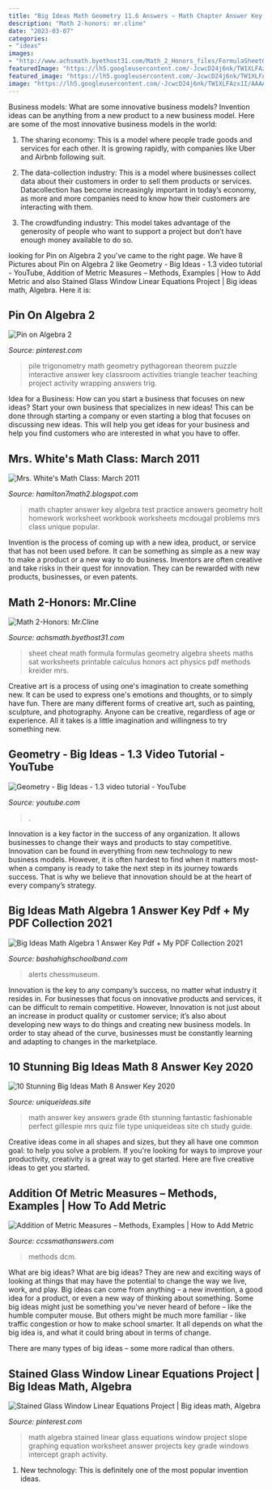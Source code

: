 ```yaml
---
title: "Big Ideas Math Geometry 11.6 Answers ~ Math Chapter Answer Key Algebra Test Practice Answers Geometry Holt Homework Worksheet Workbook Worksheets Mcdougal Problems Mrs Class Unique Popular"
description: "Math 2-honors: mr.cline"
date: "2023-03-07"
categories:
- "ideas"
images:
- "http://www.achsmath.byethost31.com/Math_2_Honors_files/FormulaSheetGeometry2.jpg"
featuredImage: "https://lh5.googleusercontent.com/-JcwcD24j6nk/TW1XLFAzx1I/AAAAAAAAADE/NfC0-v7876Y/s1600/Ch3+Practice+Test+A.jpg"
featured_image: "https://lh5.googleusercontent.com/-JcwcD24j6nk/TW1XLFAzx1I/AAAAAAAAADE/NfC0-v7876Y/s1600/Ch3+Practice+Test+A.jpg"
image: "https://lh5.googleusercontent.com/-JcwcD24j6nk/TW1XLFAzx1I/AAAAAAAAADE/NfC0-v7876Y/s1600/Ch3+Practice+Test+A.jpg"
---
```



Business models: What are some innovative business models?
Invention ideas can be anything from a new product to a new business model. Here are some of the most innovative business models in the world:
1. The sharing economy: This is a model where people trade goods and services for each other. It is growing rapidly, with companies like Uber and Airbnb following suit.

2. The data-collection industry: This is a model where businesses collect data about their customers in order to sell them products or services. Datacollection has become increasingly important in today’s economy, as more and more companies need to know how their customers are interacting with them.

3. The crowdfunding industry: This model takes advantage of the generosity of people who want to support a project but don’t have enough money available to do so.

	

		
looking for Pin on Algebra 2 you've came to the right page. We have 8 Pictures about Pin on Algebra 2 like Geometry - Big Ideas - 1.3 video tutorial - YouTube, Addition of Metric Measures – Methods, Examples | How to Add Metric and also Stained Glass Window Linear Equations Project | Big ideas math, Algebra. Here it is:
		
    
## Pin On Algebra 2

<img loading=lazy src="https://i.pinimg.com/736x/f6/6a/52/f66a527f30b2a8e574d830e617ce94d4--math-teacher-math-classroom.jpg" onerror="this.onerror=null;this.src='https://tse1.mm.bing.net/th?id=OIP.pF6k5Xa7XYA7MaiJo5H0iAHaJ3&amp;pid=15.1';" alt="Pin on Algebra 2">

_Source: pinterest.com_

>pile trigonometry math geometry pythagorean theorem puzzle interactive answer key classroom activities triangle teacher teaching project activity wrapping answers trig. 

	

Idea for a Business: How can you start a business that focuses on new ideas?
Start your own business that specializes in new ideas! This can be done through starting a company or even starting a blog that focuses on discussing new ideas. This will help you get ideas for your business and help you find customers who are interested in what you have to offer.

    
## Mrs. White&#039;s Math Class: March 2011

<img loading=lazy src="https://lh5.googleusercontent.com/-JcwcD24j6nk/TW1XLFAzx1I/AAAAAAAAADE/NfC0-v7876Y/s1600/Ch3+Practice+Test+A.jpg" onerror="this.onerror=null;this.src='https://tse2.mm.bing.net/th?id=OIP.WvLpz2RPel3FvS4yY1DwnQHaJ8&amp;pid=15.1';" alt="Mrs. White&#039;s Math Class: March 2011">

_Source: hamilton7math2.blogspot.com_

>math chapter answer key algebra test practice answers geometry holt homework worksheet workbook worksheets mcdougal problems mrs class unique popular. 

	

Invention is the process of coming up with a new idea, product, or service that has not been used before. It can be something as simple as a new way to make a product or a new way to do business. Inventors are often creative and take risks in their quest for innovation. They can be rewarded with new products, businesses, or even patents.

    
## Math 2-Honors: Mr.Cline

<img loading=lazy src="http://www.achsmath.byethost31.com/Math_2_Honors_files/FormulaSheetGeometry2.jpg" onerror="this.onerror=null;this.src='https://tse3.mm.bing.net/th?id=OIP.SzxJTb3C-HroYWYv-Q3uOwHaJz&amp;pid=15.1';" alt="Math 2-Honors: Mr.Cline">

_Source: achsmath.byethost31.com_

>sheet cheat math formula formulas geometry algebra sheets maths sat worksheets printable calculus honors act physics pdf methods kreider mrs. 

	

Creative art is a process of using one's imagination to create something new. It can be used to express one's emotions and thoughts, or to simply have fun. There are many different forms of creative art, such as painting, sculpture, and photography. Anyone can be creative, regardless of age or experience. All it takes is a little imagination and willingness to try something new.

    
## Geometry - Big Ideas - 1.3 Video Tutorial - YouTube

<img loading=lazy src="https://i.ytimg.com/vi/rjXGI12Xdts/maxresdefault.jpg" onerror="this.onerror=null;this.src='https://tse2.mm.bing.net/th?id=OIP.dJKClJzy19fFqHIN3wdEOAHaEK&amp;pid=15.1';" alt="Geometry - Big Ideas - 1.3 video tutorial - YouTube">

_Source: youtube.com_

>. 

	

Innovation is a key factor in the success of any organization. It allows businesses to change their ways and products to stay competitive. Innovation can be found in everything from new technology to new business models. However, it is often hardest to find when it matters most- when a company is ready to take the next step in its journey towards success. That is why we believe that innovation should be at the heart of every company’s strategy.

    
## Big Ideas Math Algebra 1 Answer Key Pdf + My PDF Collection 2021

<img loading=lazy src="https://4.bp.blogspot.com/-BJLL1fjvWlM/VQe68gurvNI/AAAAAAAAAeg/vWhBerhCcvc/s1600/Alg%2B1%2BCh%2B9%2BReview%2BAnswer%2BKey0001.jpg" onerror="this.onerror=null;this.src='https://tse4.mm.bing.net/th?id=OIP.a2odfrjrZMCeXwOm03VI7QHaKq&amp;pid=15.1';" alt="Big Ideas Math Algebra 1 Answer Key Pdf + My PDF Collection 2021">

_Source: bashahighschoolband.com_

>alerts chessmuseum. 

	

Innovation is the key to any company’s success, no matter what industry it resides in. For businesses that focus on innovative products and services, it can be difficult to remain competitive. However, Innovation is not just about an increase in product quality or customer service; it’s also about developing new ways to do things and creating new business models. In order to stay ahead of the curve, businesses must be constantly learning and adapting to changes in the marketplace.

    
## 10 Stunning Big Ideas Math 8 Answer Key 2020

<img loading=lazy src="https://www.uniqueideas.site/wp-content/uploads/mrs-gillespie-6th-grade-math-page-2-5.jpg" onerror="this.onerror=null;this.src='https://tse2.mm.bing.net/th?id=OIP.wmh9LBD3jxuho33WmbGfzAHaJ4&amp;pid=15.1';" alt="10 Stunning Big Ideas Math 8 Answer Key 2020">

_Source: uniqueideas.site_

>math answer key answers grade 6th stunning fantastic fashionable perfect gillespie mrs quiz file type uniqueideas site ch study guide. 

	

Creative ideas come in all shapes and sizes, but they all have one common goal: to help you solve a problem. If you're looking for ways to improve your productivity, creativity is a great way to get started. Here are five creative ideas to get you started.

    
## Addition Of Metric Measures – Methods, Examples | How To Add Metric

<img loading=lazy src="https://ccssmathanswers.com/wp-content/uploads/2021/05/Addition-of-metric-measures-example-7.png" onerror="this.onerror=null;this.src='https://tse2.mm.bing.net/th?id=OIP.XepMuXE6Gc3vOKj7b_HkhQAAAA&amp;pid=15.1';" alt="Addition of Metric Measures – Methods, Examples | How to Add Metric">

_Source: ccssmathanswers.com_

>methods dcm. 

	

What are big ideas?
What are big ideas? They are new and exciting ways of looking at things that may have the potential to change the way we live, work, and play. Big ideas can come from anything – a new invention, a good idea for a product, or even a new way of thinking about something.
Some big ideas might just be something you've never heard of before – like the humble computer mouse. But others might be much more familiar - like traffic congestion or how to make school smarter. It all depends on what the big idea is, and what it could bring about in terms of change.

There are many types of big ideas – some more radical than others.

    
## Stained Glass Window Linear Equations Project | Big Ideas Math, Algebra

<img loading=lazy src="https://i.pinimg.com/originals/2b/83/62/2b83622735b314588cda25a088176e25.jpg" onerror="this.onerror=null;this.src='https://tse1.mm.bing.net/th?id=OIP.UYIGvfn_NwfTzMnC0tB-IgHaJ4&amp;pid=15.1';" alt="Stained Glass Window Linear Equations Project | Big ideas math, Algebra">

_Source: pinterest.com_

>math algebra stained linear glass equations window project slope graphing equation worksheet answer projects key grade windows intercept graph activity. 

	

1) New technology: This is definitely one of the most popular invention ideas.

